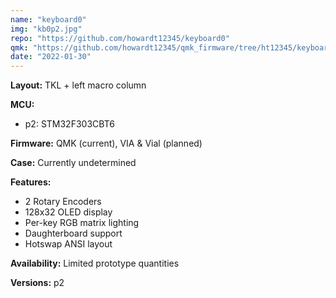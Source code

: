 ```yaml
---
name: "keyboard0"
img: "kb0p2.jpg"
repo: "https://github.com/howardt12345/keyboard0"
qmk: "https://github.com/howardt12345/qmk_firmware/tree/ht12345/keyboard0"
date: "2022-01-30"
---
```


**Layout:** TKL + left macro column

**MCU:**
- p2: STM32F303CBT6

**Firmware:** QMK (current), VIA & Vial (planned)

**Case:** Currently undetermined

**Features:**
- 2 Rotary Encoders
- 128x32 OLED display
- Per-key RGB matrix lighting
- Daughterboard support
- Hotswap ANSI layout

**Availability:** Limited prototype quantities

**Versions:** p2
